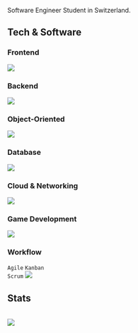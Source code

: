 Software Engineer Student in Switzerland. 


## Tech & Software
### Frontend
<img src="https://skillicons.dev/icons?i=html,css,js,vscode,figma"/>


### Backend
<img src="https://skillicons.dev/icons?i=nodejs,express,jest,vscode,replit"/>


### Object-Oriented
<img src="https://skillicons.dev/icons?i=cs,java,maven,visualstudio,eclipse,idea"/>


### Database
<img src="https://skillicons.dev/icons?i=mysql,mongodb"/>


### Cloud & Networking
<img src="https://skillicons.dev/icons?i=aws,ubuntu,cloudflare,docker,linux,bash"/>


### Game Development
<img src="https://skillicons.dev/icons?i=lua,robloxstudio"/>


### Workflow
`Agile` `Kanban` <br> `Scrum` <img src="https://skillicons.dev/icons?i=azure,notion"/>


## Stats
<br>
<img src="http://github-profile-summary-cards.vercel.app/api/cards/profile-details?username=deltagamingch&theme=tokyonight"/>
